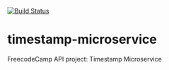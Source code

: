 [![Build Status](https://travis-ci.org/hexjelly/timestamp-microservice.svg?branch=master)](https://travis-ci.org/hexjelly/timestamp-microservice)

# timestamp-microservice
FreecodeCamp API project: Timestamp Microservice
